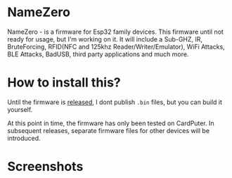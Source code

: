 # NameZero

NameZero - is a firmware for Esp32 family devices. This firmware until not ready for usage, but I'm working on it. It will include a Sub-GHZ, IR, BruteForcing, RFID(NFC and 125khz Reader/Writer/Emulator), WiFi Attacks, BLE Attacks, BadUSB, third party applications and much more.

# How to install this?

Until the firmware is [released](https://github.com/Xelbor/NameZero/releases), I dont publish `.bin` files, but you can build it yourself.

At this point in time, the firmware has only been tested on CardPuter. In subsequent releases, separate firmware files for other devices will be introduced.

# Screenshots
